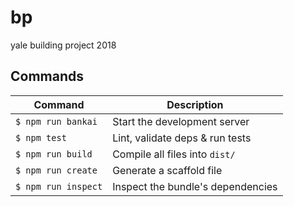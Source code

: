 # bp
yale building project 2018

## Commands
Command                | Description                                      |
-----------------------|--------------------------------------------------|
`$ npm run bankai`     | Start the development server
`$ npm test`           | Lint, validate deps & run tests
`$ npm run build`      | Compile all files into `dist/`
`$ npm run create`     | Generate a scaffold file
`$ npm run inspect`    | Inspect the bundle's dependencies